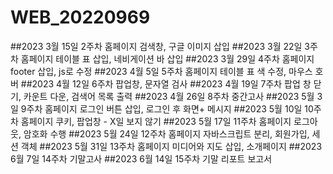 # WEB_20220969

##2023 3월 15일 2주차 홈페이지 검색창, 구글 이미지 삽입
##2023 3월 22일 3주차 홈페이지 테이블 표 삽입, 네비게이션 바 삽입
##2023 3월 29일 4주차 홈페이지 footer 삽입, js로 수정
##2023 4월 5일 5주차 홈페이지 테이블 표 색 수정, 마우스 호버
##2023 4월 12일 6주차 팝업창, 문자열 검사
##2023 4월 19일 7주차 팝업 창 닫기, 카운트 다운, 검색어 목록 출력
##2023 4월 26일 8주차 중간고사
##2023 5월 3일 9주차 홈페이지 로그인 버튼 삽입, 로그인 후 화면+ 메시지
##2023 5월 10일 10주차 홈페이지 쿠키, 팝업창 - X일 보지 않기
##2023 5월 17일 11주차 홈페이지 로그아웃, 암호화 수행
##2023 5월 24일 12주차 홈페이지 자바스크립트 분리, 회원가입, 세션 객체
##2023 5월 31일 13주차 홈페이지 미디어와 지도 삽입, 소개페이지
##2023 6월 7일 14주차 기말고사
##2023 6월 14일 15주차 기말 리포트 보고서
